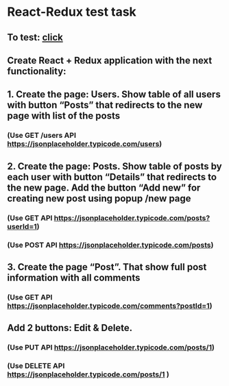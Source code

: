 # React-Redux test task
## To test: [click](https://zapotochnyi.github.io/react-redux-test-task/)
## Create React + Redux application with the next functionality:

## 1. Create the page: Users. Show table of all users with button “Posts” that redirects to the new page with list of the posts

### (Use GET /users API https://jsonplaceholder.typicode.com/users)

## 2. Create the page: Posts. Show table of posts by each user with button “Details” that redirects to the new page. Add the button “Add new” for creating new post using popup /new page

### (Use GET API https://jsonplaceholder.typicode.com/posts?userId=1)

### (Use POST API https://jsonplaceholder.typicode.com/posts)

## 3. Create the page “Post”. That show full post information with all comments

### (Use GET API https://jsonplaceholder.typicode.com/comments?postId=1)

## Add 2 buttons: Edit & Delete.

### (Use PUT API https://jsonplaceholder.typicode.com/posts/1)

### (Use DELETE API https://jsonplaceholder.typicode.com/posts/1 )
